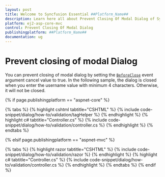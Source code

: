 ```yaml
---
layout: post
title: Welcome to Syncfusion Essential ##Platform_Name##
description: Learn here all about Prevent Closing Of Modal Dialog of Syncfusion Essential ##Platform_Name## widgets based on HTML5 and jQuery.
platform: ej2-asp-core-mvc
control: Prevent Closing Of Modal Dialog
publishingplatform: ##Platform_Name##
documentation: ug
---
```



# Prevent closing of modal Dialog

You can prevent closing of modal dialog by setting the [`BeforeClose`](https://help.syncfusion.com/cr/aspnetcore-js2/Syncfusion.EJ2.Popups.Dialog.html#Syncfusion_EJ2_Popups_Dialog_BeforeClose) event argument cancel value to true.
In the following sample, the dialog is closed when you enter the username value with minimum 4 characters. Otherwise, it will not be closed.

{% if page.publishingplatform == "aspnet-core" %}

{% tabs %}
{% highlight cshtml tabtitle="CSHTML" %}
{% include code-snippet/dialog/how-to/validation/tagHelper %}
{% endhighlight %}
{% highlight c# tabtitle="Controller.cs" %}
{% include code-snippet/dialog/how-to/validation/controller.cs %}
{% endhighlight %}
{% endtabs %}

{% elsif page.publishingplatform == "aspnet-mvc" %}

{% tabs %}
{% highlight razor tabtitle="CSHTML" %}
{% include code-snippet/dialog/how-to/validation/razor %}
{% endhighlight %}
{% highlight c# tabtitle="Controller.cs" %}
{% include code-snippet/dialog/how-to/validation/controller.cs %}
{% endhighlight %}
{% endtabs %}
{% endif %}

